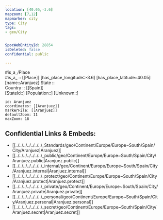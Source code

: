 ```yaml
---
location: [40.05,-3.6] 
mapzoom: [7,12] 
mapmarker: city 
type: City
tags:
- geo/City


SpocWebEntityId: 28854
isDeleted: false
confidential: public

---
```

#is_a_/Place  
#is_a_ :: [[Place]] 
[has_place_longitude::-3.6] 
[has_place_latitude::40.05] 
[name::Aranjuez] 
State ::  
Country :: [[Spain]]  
[StateId::] 
[Population::] 
[Unknown::] 


```leaflet
id: Aranjuez
coordinates: [[Aranjuez]] 
markerFile: [[Aranjuez]] 
defaultZoom: 11 
maxZoom: 18
```


## Confidential Links & Embeds: 
- [[../../../../../../../_Standards/geo/Continent/Europe/Europe~South/Spain/City/Aranjuez|Aranjuez]] 
- [[../../../../../../../_public/geo/Continent/Europe/Europe~South/Spain/City/Aranjuez.public|Aranjuez.public]] 
- [[../../../../../../../_internal/geo/Continent/Europe/Europe~South/Spain/City/Aranjuez.internal|Aranjuez.internal]] 
- [[../../../../../../../_protect/geo/Continent/Europe/Europe~South/Spain/City/Aranjuez.protect|Aranjuez.protect]] 
- [[../../../../../../../_private/geo/Continent/Europe/Europe~South/Spain/City/Aranjuez.private|Aranjuez.private]] 
- [[../../../../../../../_personal/geo/Continent/Europe/Europe~South/Spain/City/Aranjuez.personal|Aranjuez.personal]] 
- [[../../../../../../../_secret/geo/Continent/Europe/Europe~South/Spain/City/Aranjuez.secret|Aranjuez.secret]] 
